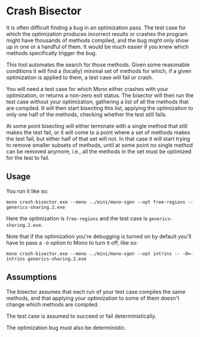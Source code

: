 # Crash Bisector

It is often difficult finding a bug in an optimization pass.  The test
case for which the optimization produces incorrect results or crashes
the program might have thousands of methods compiled, and the bug
might only show up in one or a handful of them.  It would be much
easier if you knew which methods specifically trigger the bug.

This tool automates the search for those methods.  Given some
reasonable conditions it will find a (locally) minimal set of methods
for which, if a given optimization is applied to them, a test case
will fail or crash.

You will need a test case for which Mono either crashes with your
optimization, or returns a non-zero exit status.  The bisector will
then run the test case without your optimization, gathering a list of
all the methods that are compiled.  It will then start bisecting this
list, applying the optimization to only one half of the methods,
checking whether the test still fails.

At some point bisecting will either terminate with a single method
that still makes the test fail, or it will come to a point where a set
of methods makes the test fail, but either half of that set will not.
In that case it will start trying to remove smaller subsets of
methods, until at some point no single method can be removed anymore,
i.e., all the methods in the set must be optimized for the test to
fail.

## Usage

You run it like so:

    mono crash-bisector.exe --mono ../mini/mono-sgen --opt free-regions -- generics-sharing.2.exe

Here the optimization is `free-regions` and the test case is
`generics-sharing.2.exe`.

Note that if the optimization you're debugging is turned on by default
you'll have to pass a `-O` option to Mono to turn it off, like so:

    mono crash-bisector.exe --mono ../mini/mono-sgen --opt intrins -- -O=-intrins generics-sharing.2.exe

## Assumptions

The bisector assumes that each run of your test case compiles the same
methods, and that applying your optimization to some of them doesn't
change which methods are compiled.

The test case is assumed to succeed or fail deterministically.

The optimization bug must also be deterministic.
